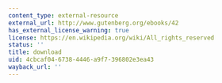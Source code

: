 ```yaml
---
content_type: external-resource
external_url: http://www.gutenberg.org/ebooks/42
has_external_license_warning: true
license: https://en.wikipedia.org/wiki/All_rights_reserved
status: ''
title: download
uid: 4cbcaf04-6738-4446-a9f7-396802e3ea43
wayback_url: ''
---
```

